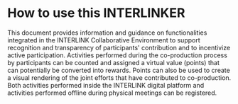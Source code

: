# How to use this INTERLINKER
This document provides information and guidance on functionalities integrated in the INTERLINK
Collaborative Environment to support recognition and transparency of participants' contribution
and to incentivize active participation.
Activities performed during the co-production process by participants can be counted and
assigned a virtual value (points) that can potentially be converted into rewards. Points can also be
used to create a visual rendering of the joint efforts that have contributed to co-production. Both
activities performed inside the INTERLINK digital platform and activities performed offline during
physical meetings can be registered. 

